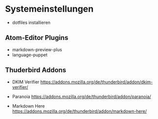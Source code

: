 # Systemeinstellungen

* dotfiles installieren

## Atom-Editor Plugins

* markdown-preview-plus
* language-puppet

## Thuderbird Addons
* DKIM Verifier
  https://addons.mozilla.org/de/thunderbird/addon/dkim-verifier/

* Paranoia
  https://addons.mozilla.org/de/thunderbird/addon/paranoia/

* Markdown Here
  https://addons.mozilla.org/de/thunderbird/addon/markdown-here/
